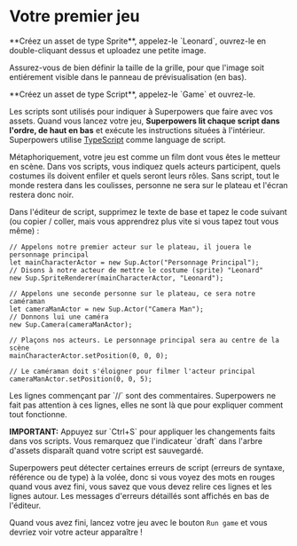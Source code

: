 # Votre premier jeu

<div class="action">
  <p>**Créez un asset de type Sprite**, appelez-le `Leonard`, ouvrez-le en double-cliquant dessus et uploadez une petite image.  
</div>

Assurez-vous de bien définir la taille de la grille, pour que l'image soit entiérement visible dans le panneau de prévisualisation (en bas).

<div class="action">
  <p>**Créez un asset de type Script**, appelez-le `Game` et ouvrez-le.
</div>

Les scripts sont utilisés pour indiquer à Superpowers que faire avec vos assets.
Quand vous lancez votre jeu, **Superpowers lit chaque script dans l'ordre, de haut en bas**
et exécute les instructions situées à l'intérieur.
Superpowers utilise <a href="http://www.typescriptlang.org/" target="_blank">TypeScript</a> comme language de script.

Métaphoriquement, votre jeu est comme un film dont vous êtes le metteur en scène. Dans vos scripts, vous indiquez quels acteurs participent, quels costumes ils doivent enfiler et quels seront leurs rôles. Sans script, tout le monde restera dans les coulisses, personne ne sera sur le plateau et l'écran restera donc noir.

<div class="action">
  <p>Dans l'éditeur de script, supprimez le texte de base et tapez le code suivant (ou copier / coller, mais vous apprendrez plus vite si vous tapez tout vous même) :
</div>

```
// Appelons notre premier acteur sur le plateau, il jouera le personnage principal
let mainCharacterActor = new Sup.Actor("Personnage Principal");
// Disons à notre acteur de mettre le costume (sprite) "Leonard"
new Sup.SpriteRenderer(mainCharacterActor, "Leonard");

// Appelons une seconde personne sur le plateau, ce sera notre caméraman
let cameraManActor = new Sup.Actor("Camera Man");
// Donnons lui une caméra
new Sup.Camera(cameraManActor);

// Plaçons nos acteurs. Le personnage principal sera au centre de la scène
mainCharacterActor.setPosition(0, 0, 0);

// Le caméraman doit s'éloigner pour filmer l'acteur principal
cameraManActor.setPosition(0, 0, 5);
```

<p>Les lignes commençant par `//` sont des commentaires. Superpowers ne fait pas attention à ces lignes, elles ne sont là que pour expliquer comment tout fonctionne.</p>

<div class="note">
  <p><b>IMPORTANT:</b> Appuyez sur `Ctrl+S` pour appliquer les changements faits dans vos scripts. Vous remarquez que l'indicateur `draft` dans l'arbre d'assets disparaît quand votre script est sauvegardé.</p>
</div>

Superpowers peut détecter certaines erreurs de script (erreurs de syntaxe, référence ou de type) à la volée, donc si vous voyez des mots en rouges quand vous avez fini, vous savez que vous devez relire ces lignes et les lignes autour. Les messages d'erreurs détaillés sont affichés en bas de l'éditeur.

Quand vous avez fini, lancez votre jeu avec le bouton `Run game` et vous devriez voir votre acteur apparaître !
